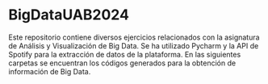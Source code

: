 # BigDataUAB2024

Este repositorio contiene diversos ejercicios relacionados con la asignatura de Análisis y Visualización de Big Data.
Se ha utilizado Pycharm y la API de Spotify para la extracción de datos de la plataforma.
En las siguientes carpetas se encuentran los códigos generados para la obtención de información de Big Data.
